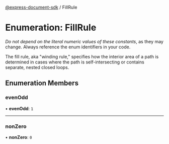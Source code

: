 [@express-document-sdk](../overview.md) / FillRule

# Enumeration: FillRule

<InlineAlert slots="text" variant="warning"/>

*Do not depend on the literal numeric values of these constants*, as they may change. Always reference the enum identifiers in your code.

The fill rule, aka "winding rule," specifies how the interior area of a path is determined in cases where the path is
self-intersecting or contains separate, nested closed loops.

## Enumeration Members

### evenOdd

• **evenOdd**: `1`

<hr />

### nonZero

• **nonZero**: `0`
